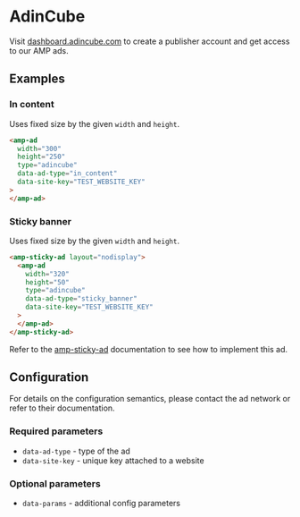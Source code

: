 <!---
Copyright 2018 The AMP HTML Authors. All Rights Reserved.

Licensed under the Apache License, Version 2.0 (the "License");
you may not use this file except in compliance with the License.
You may obtain a copy of the License at

      http://www.apache.org/licenses/LICENSE-2.0

Unless required by applicable law or agreed to in writing, software
distributed under the License is distributed on an "AS-IS" BASIS,
WITHOUT WARRANTIES OR CONDITIONS OF ANY KIND, either express or implied.
See the License for the specific language governing permissions and
limitations under the License.
-->

# AdinCube

Visit [dashboard.adincube.com](https://dashboard.adincube.com/dashboard) to create a publisher account and get access to our AMP ads.

## Examples

### In content

Uses fixed size by the given `width` and `height`.

```html
<amp-ad
  width="300"
  height="250"
  type="adincube"
  data-ad-type="in_content"
  data-site-key="TEST_WEBSITE_KEY"
>
</amp-ad>
```

### Sticky banner

Uses fixed size by the given `width` and `height`.

```html
<amp-sticky-ad layout="nodisplay">
  <amp-ad
    width="320"
    height="50"
    type="adincube"
    data-ad-type="sticky_banner"
    data-site-key="TEST_WEBSITE_KEY"
  >
  </amp-ad>
</amp-sticky-ad>
```

Refer to the [amp-sticky-ad](https://amp.dev/documentation/components/amp-sticky-ad) documentation to see how to implement this ad.

## Configuration

For details on the configuration semantics, please contact the ad network or refer to their documentation.

### Required parameters

-   `data-ad-type` - type of the ad
-   `data-site-key` - unique key attached to a website

### Optional parameters

-   `data-params` - additional config parameters
